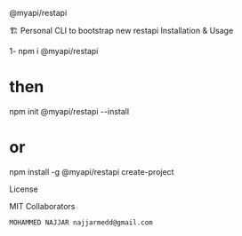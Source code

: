 @myapi/restapi

🏗 Personal CLI to bootstrap new restapi
Installation & Usage

1- npm i @myapi/restapi
# then
npm init @myapi/restapi --install
# or
npm install -g @myapi/restapi
create-project

License

MIT
Collaborators

    MOHAMMED NAJJAR najjarmedd@gmail.com

